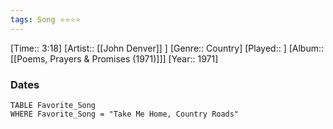 ```yaml
---
tags: Song ⭐⭐⭐⭐ 
---
```

[Time:: 3:18]
[Artist:: [[John Denver]] ]
[Genre:: Country]
[Played:: ]
[Album:: [[Poems, Prayers & Promises (1971)]]]
[Year:: 1971]
### Dates
````dataview
TABLE Favorite_Song
WHERE Favorite_Song = "Take Me Home, Country Roads"
````